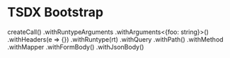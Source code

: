 # TSDX Bootstrap

createCall()
.withRuntypeArguments
.withArguments<{foo: string}>()
.withHeaders(e => {})
.withRuntype(rt)
.withQuery
.withPath()
.withMethod
.withMapper
.withFormBody()
.withJsonBody()
